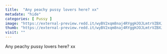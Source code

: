```yaml
---
title:  "Any peachy pussy lovers here? xx"
metadate: "hide"
categories: [ Pussy ]
image: "https://external-preview.redd.it/wyBV2xqm8naj4RYggHJOJLmtrVZBXJzhrbQd-uufTpk.jpg?auto=webp&s=87b4f2c9b92e043aa079d03109da43cdaa39c0dd"
thumb: "https://external-preview.redd.it/wyBV2xqm8naj4RYggHJOJLmtrVZBXJzhrbQd-uufTpk.jpg?width=640&crop=smart&auto=webp&s=1c490d4cf058b81f9514867cd0069964f67a5726"
visit: ""
---
```

Any peachy pussy lovers here? xx
